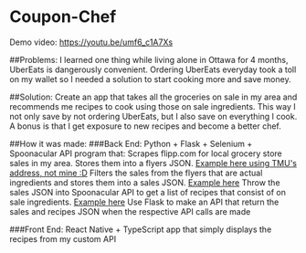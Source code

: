 # Coupon-Chef

Demo video: https://youtu.be/umf6_c1A7Xs

##Problems:
I learned one thing while living alone in Ottawa for 4 months, UberEats is dangerously convenient. Ordering UberEats everyday took a toll on my wallet so I needed a solution to start cooking more and save money.

##Solution:
Create an app that takes all the groceries on sale in my area and recommends me recipes to cook using those on sale ingredients. This way I not only save by not ordering UberEats, but I also save on everything I cook. A bonus is that I get exposure to new recipes and become a better chef.

##How it was made:
###Back End:
Python + Flask + Selenium + Spoonacular API program that:
Scrapes flipp.com for local grocery store sales in my area. Stores them into a flyers JSON. [Example here using TMU's address, not mine :D](https://github.com/jasonntruong/Coupon-Chef/blob/master/backend/flyers.json)
Filters the sales from the flyers that are actual ingredients and stores them into a sales JSON. [Example here](https://github.com/jasonntruong/Coupon-Chef/blob/master/backend/sales.json)
Throw the sales JSON into Spoonacular API to get a list of recipes that consist of on sale ingredients. [Example here](https://github.com/jasonntruong/Coupon-Chef/blob/master/backend/recipes.json)
Use Flask to make an API that return the sales and recipes JSON when the respective API calls are made

###Front End:
React Native + TypeScript app that simply displays the recipes from my custom API

